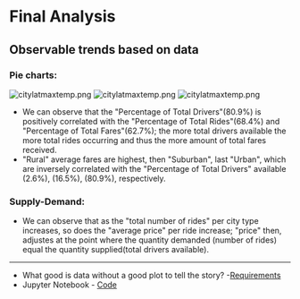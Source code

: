 # Final Analysis

## Observable trends based on data

### Pie charts:
![citylatmaxtemp.png](WeatherGraphs/citylat_maxtemp.png)
![citylatmaxtemp.png](WeatherGraphs/citylat_maxtemp.png)
![citylatmaxtemp.png](WeatherGraphs/citylat_maxtemp.png)

* We can observe that the "Percentage of Total Drivers"(80.9%) is positively correlated with the "Percentage of Total Rides"(68.4%) and "Percentage of Total Fares"(62.7%); the more total drivers available the more total rides occurring and thus the more amount of total fares received.
* "Rural" average fares are highest, then "Suburban", last "Urban", which are inversely correlated with the "Percentage of Total Drivers" available (2.6%), (16.5%), (80.9%), respectively.

### Supply-Demand:
* We can observe that as the "total number of rides" per city type increases, so does the "average price" per ride increase; "price" then, adjustes at the point where the quantity demanded (number of rides) equal the quantity supplied(total drivers available).

-----

* What good is data without a good plot to tell the story? -[Requirements](https://github.com/mjvillacresesn/Ride-Share/blob/master/Pyber/README.md)
* Jupyter Notebook - [ Code ](https://github.com/mjvillacresesn/Ride-Share/blob/master/Pyber/pyber_starter.ipynb)

